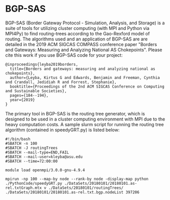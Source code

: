 # BGP-SAS
BGP-SAS (Border Gateway Protocol - Simulation, Analysis, and Storage) is a suite of tools for utilizing cluster computing (with MPI and Python via MPI4Py) to find routing-trees according to the Gao-Rexford model of routing. The algorithms used and an application of BGP-SAS are are detailed in the 2019 ACM SIGCAS COMPASS conference paper "Borders and Gateways: Measuring and Analyzing National AS Chokepoints". Please cite this work if you use BGP-SAS code for your project:

```
@inproceedings{leyba2019borders,
  title={Borders and gateways: measuring and analyzing national as chokepoints},
  author={Leyba, Kirtus G and Edwards, Benjamin and Freeman, Cynthia and Crandall, Jedidiah R and Forrest, Stephanie},
  booktitle={Proceedings of the 2nd ACM SIGCAS Conference on Computing and Sustainable Societies},
  pages={184--194},
  year={2019}
}
```

The primary tool in BGP-SAS is the routing tree generator, which is designed to be used in a cluster computing environment with MPI due to the heavy computation costs. A sample slurm script for running the routing tree algorithm (contained in speedyGRT.py) is listed below:

```
#!/bin/bash
#SBATCH -n 100
#SBATCH -J routingTrees
#SBATCH --mail-type=END,FAIL
#SBATCH --mail-user=kleyba@asu.edu
#SBATCH --time=72:00:00

module load openmpi/3.0.0-gnu-4.9.4

mpirun -np 100 --map-by node --rank-by node -display-map python ./PythonCode/speedyGRT.py ./DataSets/20180101/20180101.as-rel.txtGraph.mtx v ./DataSets/20180101/routingTrees/ ./DataSets/20180101/20180101.as-rel.txt.bgp.nodeList 397206


```